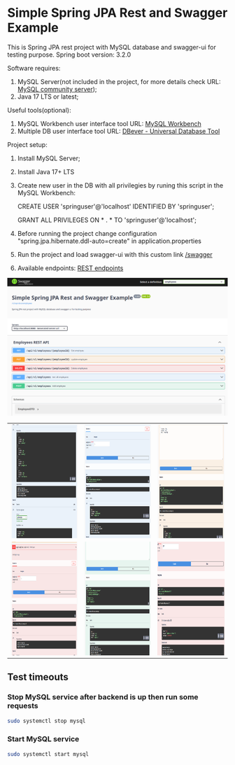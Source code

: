 # Simple Spring JPA Rest and Swagger Example

This is Spring JPA rest project with MySQL database and swagger-ui for testing purpose.
Spring boot version: 3.2.0

Software requires: 
1. MySQL Server(not included in the project, for more details check URL: [MySQL community server](https://dev.mysql.com/downloads/mysql));
2. Java 17 LTS or latest;

Useful tools(optional):
1. MySQL Workbench user interface tool URL: [MySQL Workbench](https://dev.mysql.com/downloads/workbench)
2. Multiple DB user interface tool URL: [DBever - Universal Database Tool](https://dbeaver.io/download)

Project setup:

1. Install MySQL Server;
2. Install Java 17+ LTS
3. Create new user in the DB with all privilegies by runing this script in the MySQL Workbench:

	CREATE USER 'springuser'@'localhost' IDENTIFIED BY 'springuser';

	GRANT ALL PRIVILEGES ON * . * TO 'springuser'@'localhost';

4. Before running the project change configuration "spring.jpa.hibernate.ddl-auto=create" in application.properties
5. Run the project and load swagger-ui with this custom link [/swagger](http://localhost:8080/swagger)
6. Available endpoints: [REST endpoints](http://localhost:8080/api/v1/employees)

![Preview swagger-ui](images/Capture.PNG)

<table>
  <tr>
    <td><img src="images/Capture1.PNG" alt="swagger-ui" width=270 height=260></td>
    <td><img src="images/Capture2.PNG" alt="swagger-ui" width=270 height=260></td>
    <td><img src="images/Capture3.PNG" alt="swagger-ui" width=270 height=260></td>
  </tr>
  <tr>
    <td><img src="images/Capture4.PNG" alt="swagger-ui" width=270 height=260></td>
    <td><img src="images/Capture5.PNG" alt="swagger-ui" width=270 height=260></td>
    <td><img src="images/Capture6.PNG" alt="swagger-ui" width=270 height=260></td>
  </tr>
 </table>


## Test timeouts

### Stop MySQL service after backend is up then run some requests
```bash
sudo systemctl stop mysql
```

### Start MySQL service
```bash
sudo systemctl start mysql
```



